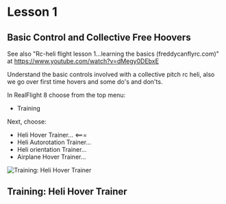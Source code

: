 # Lesson 1

## Basic Control and Collective Free Hoovers

See also "Rc-heli flight lesson 1...learning the basics (freddycanflyrc.com)" at https://www.youtube.com/watch?v=dMegy0DEbxE

Understand the basic controls involved with a collective pitch rc heli, also we go over first time hovers and some do's and don'ts.


In RealFlight 8 choose from the top menu:

- Training

Next, choose:

- Heli Hover Trainer...  <===
- Heli Autorotation Trainer...
- Heli orientation Trainer...
- Airplane Hover Trainer...

![Training: Heli Hover Trainer](https://github.com/vanHeemstraSystems/real-flight-simulator-8/blob/master/100/image01.jpeg)

## Training: Heli Hover Trainer


